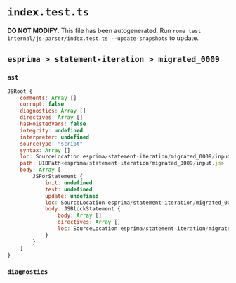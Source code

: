 # `index.test.ts`

**DO NOT MODIFY**. This file has been autogenerated. Run `rome test internal/js-parser/index.test.ts --update-snapshots` to update.

## `esprima > statement-iteration > migrated_0009`

### `ast`

```javascript
JSRoot {
	comments: Array []
	corrupt: false
	diagnostics: Array []
	directives: Array []
	hasHoistedVars: false
	integrity: undefined
	interpreter: undefined
	sourceType: "script"
	syntax: Array []
	loc: SourceLocation esprima/statement-iteration/migrated_0009/input.js 1:0-2:0
	path: UIDPath<esprima/statement-iteration/migrated_0009/input.js>
	body: Array [
		JSForStatement {
			init: undefined
			test: undefined
			update: undefined
			loc: SourceLocation esprima/statement-iteration/migrated_0009/input.js 1:0-1:9
			body: JSBlockStatement {
				body: Array []
				directives: Array []
				loc: SourceLocation esprima/statement-iteration/migrated_0009/input.js 1:7-1:9
			}
		}
	]
}
```

### `diagnostics`

```

```
